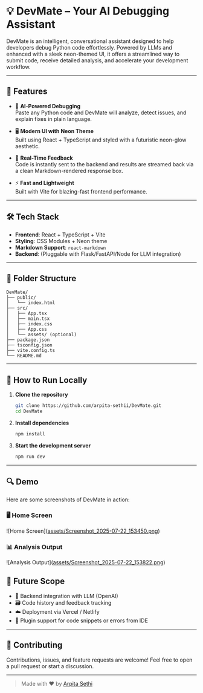 # 💡 DevMate – Your AI Debugging Assistant

DevMate is an intelligent, conversational assistant designed to help developers debug Python code effortlessly. Powered by LLMs and enhanced with a sleek neon-themed UI, it offers a streamlined way to submit code, receive detailed analysis, and accelerate your development workflow.

---

## 🚀 Features

- 🧠 **AI-Powered Debugging**  
  Paste any Python code and DevMate will analyze, detect issues, and explain fixes in plain language.

- 🖥️ **Modern UI with Neon Theme**  
  Built using React + TypeScript and styled with a futuristic neon-glow aesthetic.

- 💬 **Real-Time Feedback**  
  Code is instantly sent to the backend and results are streamed back via a clean Markdown-rendered response box.

- ⚡ **Fast and Lightweight**  
  Built with Vite for blazing-fast frontend performance.

---

## 🛠️ Tech Stack

- **Frontend**: React + TypeScript + Vite  
- **Styling**: CSS Modules + Neon theme  
- **Markdown Support**: `react-markdown`  
- **Backend**: (Pluggable with Flask/FastAPI/Node for LLM integration)

---

## 📁 Folder Structure

```
DevMate/
├── public/
│   └── index.html
├── src/
│   ├── App.tsx
│   ├── main.tsx
│   ├── index.css
│   ├── App.css
│   └── assets/ (optional)
├── package.json
├── tsconfig.json
├── vite.config.ts
└── README.md
```

---

## 🧪 How to Run Locally

1. **Clone the repository**  
   ```bash
   git clone https://github.com/arpita-sethii/DevMate.git
   cd DevMate
   ```

2. **Install dependencies**
   ```bash
   npm install
   ```

3. **Start the development server**
   ```bash
   npm run dev
   ```


---
## 🔍 Demo

Here are some screenshots of DevMate in action:

### 🖥️ Home Screen
![Home Screen]([assets/Screenshot_2025-07-22_153450.png](https://github.com/arpita-sethii/DevMate/blob/main/assets/Screenshot%202025-07-22%20153450.png ))

### 📊 Analysis Output
![Analysis Output]([assets/Screenshot_2025-07-22_153822.png](https://github.com/arpita-sethii/DevMate/blob/main/assets/Screenshot%202025-07-22%20153822.png ))




## 🎯 Future Scope

* 🔄 Backend integration with LLM (OpenAI)
* 🗃️ Code history and feedback tracking
* ☁️ Deployment via Vercel / Netlify
* 🧩 Plugin support for code snippets or errors from IDE

---

## 🤝 Contributing

Contributions, issues, and feature requests are welcome!
Feel free to open a pull request or start a discussion.

---



> Made with ❤️ by [Arpita Sethi](https://github.com/arpita-sethii)
